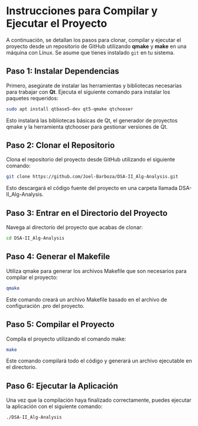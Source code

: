 # Instrucciones para Compilar y Ejecutar el Proyecto

A continuación, se detallan los pasos para clonar, compilar y ejecutar el proyecto desde un repositorio de GitHub utilizando **qmake** y **make** en una máquina con Linux. Se asume que tienes instalado `git` en tu sistema.

## Paso 1: Instalar Dependencias

Primero, asegúrate de instalar las herramientas y bibliotecas necesarias para trabajar con **Qt**. Ejecuta el siguiente comando para instalar los paquetes requeridos:

```bash
sudo apt install qtbase5-dev qt5-qmake qtchooser
```

Esto instalará las bibliotecas básicas de Qt, el generador de proyectos qmake y la herramienta qtchooser para gestionar versiones de Qt.

## Paso 2: Clonar el Repositorio

Clona el repositorio del proyecto desde GitHub utilizando el siguiente comando:

```bash
git clone https://github.com/Joel-Barboza/DSA-II_Alg-Analysis.git
```
Esto descargará el código fuente del proyecto en una carpeta llamada DSA-II_Alg-Analysis.

## Paso 3: Entrar en el Directorio del Proyecto

Navega al directorio del proyecto que acabas de clonar:

```bash
cd DSA-II_Alg-Analysis
```

## Paso 4: Generar el Makefile

Utiliza qmake para generar los archivos Makefile que son necesarios para compilar el proyecto:

```bash
qmake
```

Este comando creará un archivo Makefile basado en el archivo de configuración .pro del proyecto.

## Paso 5: Compilar el Proyecto

Compila el proyecto utilizando el comando make:

```bash
make
```

Este comando compilará todo el código y generará un archivo ejecutable en el directorio.

## Paso 6: Ejecutar la Aplicación

Una vez que la compilación haya finalizado correctamente, puedes ejecutar la aplicación con el siguiente comando:

```bash
./DSA-II_Alg-Analysis
```
